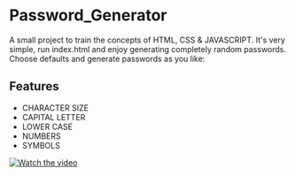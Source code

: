 # Password_Generator

A small project to train the concepts of HTML, CSS & JAVASCRIPT.
It's very simple, run index.html and enjoy generating completely random passwords.
Choose defaults and generate passwords as you like:

## Features

- CHARACTER SIZE
- CAPITAL LETTER
- LOWER CASE
- NUMBERS
- SYMBOLS


[![Watch the video](https://img.youtube.com/vi/InKqIly-yNw/maxresdefault.jpg)](https://youtu.be/InKqIly-yNw)
